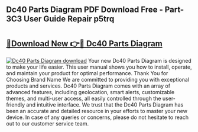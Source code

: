 ## Dc40 Parts Diagram PDF Download Free - Part-3C3 User Guide Repair p5trq

# <h2><a href="http://dftka88.blite.top/?on=Dc40+Parts+Diagram">🔗Download New 👉🔴 Dc40 Parts Diagram</a></h2>

[![Dc40 Parts Diagram download](https://i.imgur.com/lujVjoI.png)](http://dftka88.blite.top/?on=Dc40+Parts+Diagram)
Your new Dc40 Parts Diagram is designed to make your life easier. This user manual shows you how to install, operate, and maintain your product for optimal performance. Thank You for Choosing Brand Name We are committed to providing you with exceptional products and services. Dc40 Parts Diagram comes with an array of advanced features, including geolocation, smart alerts, customizable themes, and multi-user access, all easily controlled through the user-friendly and intuitive interface. We trust that the Dc40 Parts Diagram has been an accurate and detailed resource in your efforts to master your new device. In case of any queries or concerns, please do not hesitate to reach out to our customer service team.
